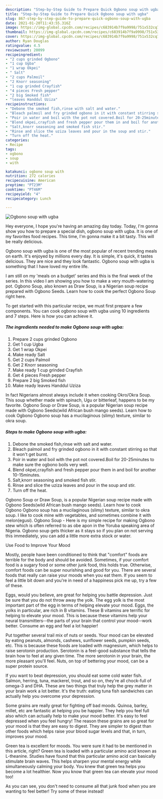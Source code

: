 ```yaml
---
description: "Step-by-Step Guide to Prepare Quick Ogbono soup with ugba"
title: "Step-by-Step Guide to Prepare Quick Ogbono soup with ugba"
slug: 867-step-by-step-guide-to-prepare-quick-ogbono-soup-with-ugba
date: 2021-01-20T11:43:55.316Z
image: https://img-global.cpcdn.com/recipes/c683914b7f9a9998/751x532cq70/ogbono-soup-with-ugba-recipe-main-photo.jpg
thumbnail: https://img-global.cpcdn.com/recipes/c683914b7f9a9998/751x532cq70/ogbono-soup-with-ugba-recipe-main-photo.jpg
cover: https://img-global.cpcdn.com/recipes/c683914b7f9a9998/751x532cq70/ogbono-soup-with-ugba-recipe-main-photo.jpg
author: Ryan Douglas
ratingvalue: 4.5
reviewcount: 20099
recipeingredient:
- "2 cups grinded Ogbono"
- "1 cup Ugba"
- "1 wrap Okpei"
- " Salt"
- "2 cups Palmoil"
- "2 Knorr seasoning"
- "1 cup grinded Crayfish"
- "4 pieces Fresh pepper"
- "2 big Smoked fish"
- "leaves Handdul Uziza"
recipeinstructions:
- "Debone the smoked fish,rinse with salt and water."
- "Bleach palmoil and fry grinded ogbono in it with constant stirring so that it won&#39;t get burnt."
- "Poir in water and boil with the pot not covered.Boil for 20-25minutes to make sure the ogbono boils very well."
- "Blend okpei,crayfish and fresh pepper pour them in and boil for another 10-15minutes."
- "Salt,knorr seasoning and smoked fish stir."
- "Rinse and slice the uziza leaves and pour in the soup and stir."
- "Turn off the heat."
categories:
- Recipe
tags:
- ogbono
- soup
- with

katakunci: ogbono soup with 
nutrition: 272 calories
recipecuisine: American
preptime: "PT23M"
cooktime: "PT46M"
recipeyield: "4"
recipecategory: Lunch

---
```



![Ogbono soup with ugba](https://img-global.cpcdn.com/recipes/c683914b7f9a9998/751x532cq70/ogbono-soup-with-ugba-recipe-main-photo.jpg)

Hey everyone, I hope you're having an amazing day today. Today, I'm gonna show you how to prepare a special dish, ogbono soup with ugba. It is one of my favorites food recipes. This time, I'm gonna make it a bit tasty. This will be really delicious.

Ogbono soup with ugba is one of the most popular of recent trending meals on earth. It's enjoyed by millions every day. It is simple, it's quick, it tastes delicious. They are nice and they look fantastic. Ogbono soup with ugba is something that I have loved my entire life.

I am still on my &#39;meals on a budget&#39; series and this is the final week of the series. In this video I am showing you how to make a very mouth-watering pot. Ogbono Soup, also known as Draw Soup, is a Nigerian soup recipe prepared with Ogbono Seeds. Learn how to cook the perfect Ogbono Soup right here.


To get started with this particular recipe, we must first prepare a few components. You can cook ogbono soup with ugba using 10 ingredients and 7 steps. Here is how you can achieve it.

<!--inarticleads1-->

##### The ingredients needed to make Ogbono soup with ugba:

1. Prepare 2 cups grinded Ogbono
1. Get 1 cup Ugba
1. Get 1 wrap Okpei
1. Make ready  Salt
1. Get 2 cups Palmoil
1. Get 2 Knorr seasoning
1. Make ready 1 cup grinded Crayfish
1. Get 4 pieces Fresh pepper
1. Prepare 2 big Smoked fish
1. Make ready leaves Handdul Uziza


In fact Nigerians almost always include it when cooking Okro/Okra Soup. This soup whether made with spinach, Ugu or bitterleaf, happens to be my favorite. Ogbono Soup or Draw Soup, is a popular Nigerian soup recipe made with Ogbono Seeds(wild African bush mango seeds). Learn how to cook Ogbono Ogbono soup has a mucilaginous (slimy) texture, similar to okra soup. 

<!--inarticleads2-->

##### Steps to make Ogbono soup with ugba:

1. Debone the smoked fish,rinse with salt and water.
1. Bleach palmoil and fry grinded ogbono in it with constant stirring so that it won&#39;t get burnt.
1. Poir in water and boil with the pot not covered.Boil for 20-25minutes to make sure the ogbono boils very well.
1. Blend okpei,crayfish and fresh pepper pour them in and boil for another 10-15minutes.
1. Salt,knorr seasoning and smoked fish stir.
1. Rinse and slice the uziza leaves and pour in the soup and stir.
1. Turn off the heat.


Ogbono Soup or Draw Soup, is a popular Nigerian soup recipe made with Ogbono Seeds(wild African bush mango seeds). Learn how to cook Ogbono Ogbono soup has a mucilaginous (slimy) texture, similar to okra soup. I like to cook mine with vegetables, and sometimes combine it with melon(egusi). Ogbono Soup - Here is my simple recipe for making Ogbono stew which is often referred to as obe apon in the Yoruba speaking area of Nigeria. Ogbono soup gets thicker as it stays so if you plan on not serving this immediately, you can add a little more extra stock or water. 

Use Food to Improve Your Mood


Mostly, people have been conditioned to think that "comfort" foods are terrible for the body and should be avoided. Sometimes, if your comfort food is a sugary food or some other junk food, this holds true. Otherwise, comfort foods can be super nourishing and good for you. There are several foods that really can raise your moods when you eat them. If you seem to feel a little bit down and you're in need of a happiness pick me up, try a few of these.

Eggs, would you believe, are great for helping you battle depression. Just be sure that you do not throw away the yolk. The egg yolk is the most important part of the egg in terms of helping elevate your mood. Eggs, the yolks in particular, are rich in B vitamins. These B vitamins are terrific for helping to elevate your mood. This is because these vitamins help your neural transmitters--the parts of your brain that control your mood--work better. Consume an egg and feel a lot happier!

Put together several trail mix of nuts or seeds. Your mood can be elevated by eating peanuts, almonds, cashews, sunflower seeds, pumpkin seeds, etc. This is because these foods are loaded with magnesium, which helps to raise serotonin production. Serotonin is a feel-good substance that tells the brain how to feel at any given time. The more serotonin in your brain, the more pleasant you'll feel. Nuts, on top of bettering your mood, can be a super protein source.

If you want to beat depression, you should eat some cold water fish. Salmon, herring, tuna, mackerel, trout, and so on, they're all chock-full of omega-3 and DHA. These are two things that truly help the grey matter in your brain work a lot better. It's the truth: eating tuna fish sandwiches can actually help you overcome your depression. 

Some grains are really great for fighting off bad moods. Quinoa, barley, millet, etc are fantastic at helping you be happier. They help you feel full also which can actually help to make your mood better. It's easy to feel depressed when you feel hungry! The reason these grains are so great for your mood is that they are easy to digest. They are simpler to digest than other foods which helps raise your blood sugar levels and that, in turn, improves your mood.

Green tea is excellent for moods. You were sure it had to be mentioned in this article, right? Green tea is loaded with a particular amino acid known as L-theanine. Studies have found that this particular amino acid can basically stimulate brain waves. This helps sharpen your mental energy while simultaneously calming your body. You knew that green tea helps you become a lot healthier. Now you know that green tea can elevate your mood too!

As you can see, you don't need to consume all that junk food when you are wanting to feel better! Try some of these instead!

